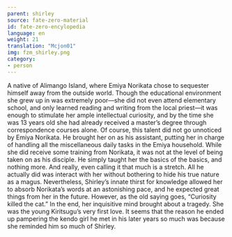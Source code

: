```yaml
---
parent: shirley
source: fate-zero-material
id: fate-zero-encylopedia
language: en
weight: 21
translation: "Mcjon01"
img: fzm_shirley.png
category:
- person
---
```


A native of Alimango Island, where Emiya Norikata chose to sequester himself away from the outside world. Though the educational environment she grew up in was extremely poor—she did not even attend elementary school, and only learned reading and writing from the local priest—it was enough to stimulate her ample intellectual curiosity, and by the time she was 13 years old she had already received a master’s degree through correspondence courses alone. Of course, this talent did not go unnoticed by Emiya Norikata. He brought her on as his assistant, putting her in charge of handling all the miscellaneous daily tasks in the Emiya household.
While she did receive some training from Norikata, it was not at the level of being taken on as his disciple. He simply taught her the basics of the basics, and nothing more. And really, even calling it that much is a stretch. All he actually did was interact with her without bothering to hide his true nature as a magus. Nevertheless, Shirley’s innate thirst for knowledge allowed her to absorb Norikata’s words at an astonishing pace, and he expected great things from her in the future. However, as the old saying goes, “Curiosity killed the cat.” In the end, her inquisitive mind brought about a tragedy.
She was the young Kiritsugu’s very first love. It seems that the reason he ended up pampering the kendo girl he met in his later years so much was because she reminded him so much of Shirley.
